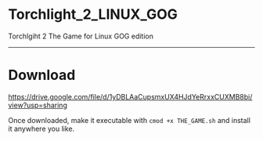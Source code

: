 # Torchlight_2_LINUX_GOG
Torchlgiht 2 The Game for Linux GOG edition

---

# Download

https://drive.google.com/file/d/1yDBLAaCupsmxUX4HJdYeRrxxCUXMB8bi/view?usp=sharing

Once downloaded, make it executable with `cmod +x THE_GAME.sh` and install it anywhere you like.
